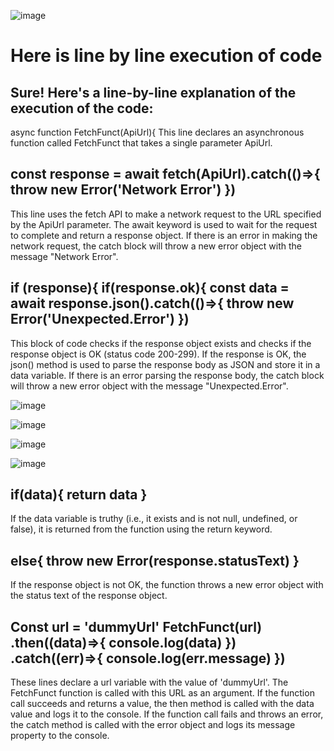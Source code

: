 ![image](https://user-images.githubusercontent.com/89120960/228775234-7f445589-879d-4dcc-8acc-bd9999854533.png)








<h1>Here is line by line execution of code</h1>
<h2>Sure! Here's a line-by-line explanation of the execution of the code:</h2>
<div></h2>
async function FetchFunct(ApiUrl){
This line declares an asynchronous function called FetchFunct that takes a single parameter ApiUrl.</h2>
</div>

<div><h2>
const response = await fetch(ApiUrl).catch(()=>{
    throw new Error('Network Error')
  })</h2>
</div>
<p>This line uses the fetch API to make a network request to the URL specified by the ApiUrl parameter. The await keyword is used to wait for the request to complete and return a response object. If there is an error in making the network request, the catch block will throw a new error object with the message "Network Error".</p>

<div><h2>
if (response){
    if(response.ok){
        const data = await response.json().catch(()=>{
            throw new Error('Unexpected.Error')
        })</h2>
</div>
<p>This block of code checks if the response object exists and checks if the response object is OK (status code 200-299). If the response is OK, the json() method is used to parse the response body as JSON and store it in a data variable. If there is an error parsing the response body, the catch block will throw a new error object with the message "Unexpected.Error".</p>


![image](https://user-images.githubusercontent.com/89120960/228777729-cf9683d2-db00-4e44-a7a9-3a5f713f1a36.png)

![image](https://user-images.githubusercontent.com/89120960/228777951-995d5643-ec73-4049-83d9-ab08b052029c.png)

![image](https://user-images.githubusercontent.com/89120960/228778108-b702faef-2b0a-49ad-88a5-0e368e90d337.png)

![image](https://user-images.githubusercontent.com/89120960/228778234-24d0f297-5a67-4b73-9c64-2b13a80c0777.png)




<div><h2>
if(data){
    return data
}
  </h2>
</div>
<p>If the data variable is truthy (i.e., it exists and is not null, undefined, or false), it is returned from the function using the return keyword.</p>

<div><h2>
else{
    throw new Error(response.statusText)
}
  </h2>
</div>
<p>If the response object is not OK, the function throws a new error object with the status text of the response object.</p>

<div><h2>
Const url = 'dummyUrl'
FetchFunct(url)
  .then((data)=>{
    console.log(data)
  })
  .catch((err)=>{
    console.log(err.message)
  })</h2>
</div>
<p>These lines declare a url variable with the value of 'dummyUrl'. The FetchFunct function is called with this URL as an argument. If the function call succeeds and returns a value, the then method is called with the data value and logs it to the console. If the function call fails and throws an error, the catch method is called with the error object and logs its message property to the console.</p>

